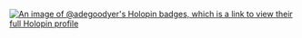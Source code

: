 [![An image of @adegoodyer's Holopin badges, which is a link to view their full Holopin profile](https://holopin.me/adegoodyer)](https://holopin.io/@adegoodyer)
